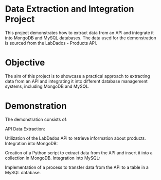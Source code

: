 

# Data Extraction and Integration Project
This project demonstrates how to extract data from an API and integrate it into MongoDB and MySQL databases. The data used for the demonstration is sourced from the LabDados - Products API.

# Objective
The aim of this project is to showcase a practical approach to extracting data from an API and integrating it into different database management systems, including MongoDB and MySQL.

# Demonstration
The demonstration consists of:

API Data Extraction:

Utilization of the LabDados API to retrieve information about products.
Integration into MongoDB:

Creation of a Python script to extract data from the API and insert it into a collection in MongoDB.
Integration into MySQL:

Implementation of a process to transfer data from the API to a table in a MySQL database.
